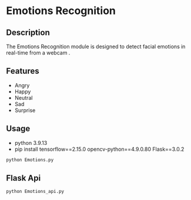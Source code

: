 # Emotions Recognition

## Description
The Emotions Recognition module is designed to detect facial emotions in real-time from a webcam .
## Features

  - Angry
  - Happy
  - Neutral
  - Sad
  - Surprise
## Usage
- python 3.9.13
- pip install tensorflow==2.15.0 opencv-python==4.9.0.80 Flask==3.0.2

```bash
python Emotions.py
```

## Flask Api
```bash
python Emotions_api.py
```

